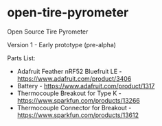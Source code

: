 # open-tire-pyrometer
Open Source Tire Pyrometer  
  
Version 1 - Early prototype (pre-alpha)  
  
Parts List:  
* Adafruit Feather nRF52 Bluefruit LE - https://www.adafruit.com/product/3406  
* Battery - https://www.adafruit.com/product/1317  
* Thermocouple Breakout for Type K - https://www.sparkfun.com/products/13266  
* Thermocouple Connector for Breakout - https://www.sparkfun.com/products/13612  

